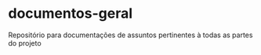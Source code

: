 # documentos-geral
Repositório para documentações de assuntos pertinentes à todas as partes do projeto
